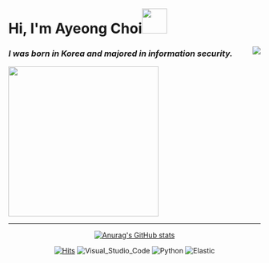 # Hi, I'm Ayeong Choi<img src="https://media.giphy.com/media/Wj7lNjMNDxSmc/giphy.gif" height="50">

  <a href="https://solved.ac/cdd8816"><img align='right' src="http://mazassumnida.wtf/api/v2/generate_badge?boj=cdd8816"></a>
  
  ### <em>I was born in Korea and majored in information security.</em>
  
  <img src="https://media.giphy.com/media/11yOJQAwxz5TSE/giphy.gif" width="300">

<div align = center>
  
  ***
  
  [![Anurag's GitHub stats](https://github-readme-stats.vercel.app/api?username=surpmh&show_icons=true&title_color=f7f5f5&text_color=f7f5f5&icon_color=f7f5f5&bg_color=DEG,FF5C58,FE8F8F,FFEDD3&border_radius=10)](https://github.com/anuraghazra/github-readme-stats)
  
  [![Hits](https://hits.seeyoufarm.com/api/count/incr/badge.svg?url=https%3A%2F%2Fgithub.com%2FChoiAYeong&count_bg=%23FE8F8F&title_bg=%23FF5C58&icon=github.svg&icon_color=%23181717&title=hits&edge_flat=false)](https://hits.seeyoufarm.com)
  ![Visual_Studio_Code](https://img.shields.io/badge/Visual_Studio_Code-FE8F8F?style=flat&logo=VisualStudioCode&logoColor=3776AB)
  ![Python](https://img.shields.io/badge/Python-FE8F8F?style=flat&logo=Python&logoColor=3776AB)
  ![Elastic](https://img.shields.io/badge/Elastic-FE8F8F?style=flat&logo=Elastic&logoColor=005571)
  
</div>

<!--
 
**ChoiAYeong/ChoiAYeong** is a ✨ _special_ ✨ repository because its `README.md` (this file) appears on your GitHub profile.

Here are some ideas to get you started:

- 🔭 I’m currently working on ...
- 🌱 I’m currently learning ...
- 👯 I’m looking to collaborate on ...
- 🤔 I’m looking for help with ...
- 💬 Ask me about ...
- 📫 How to reach me: ...
- 😄 Pronouns: ...
- ⚡ Fun fact: ...
-->
